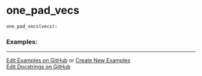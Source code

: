 # <a id="McUtils.Numputils.VectorOps.one_pad_vecs">one_pad_vecs</a>

```python
one_pad_vecs(vecs): 
```
 

### Examples: 


___

[Edit Examples on GitHub](https://github.com/McCoyGroup/References/edit/gh-pages/Documentation/examples/McUtils/Numputils/VectorOps/one_pad_vecs.md) or 
[Create New Examples](https://github.com/McCoyGroup/References/new/gh-pages/?filename=Documentation/examples/McUtils/Numputils/VectorOps/one_pad_vecs.md) <br/>
[Edit Docstrings on GitHub](https://github.com/McCoyGroup/McUtils/edit/master/Numputils/VectorOps.py?message=Update%20Docs)
